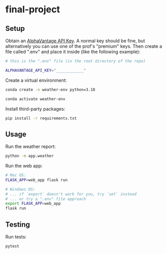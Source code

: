 # final-project



## Setup

Obtain an [AlphaVantage API Key](https://www.alphavantage.co/support/#api-key). A normal key should be fine, but alternatively you can use one of the prof's "premium" keys. Then create a file called ".env" and place it inside (like the following example):

```sh
# this is the ".env" file (in the root directory of the repo)

ALPHAVANTAGE_API_KEY="____________"
```

Create a virtual environment:

```sh
conda create -n weather-env python=3.10
```

```sh
conda activate weather-env
```

Install third-party packages:

```sh
pip install -r requirements.txt
```

## Usage

Run the weather report:

```sh
python -m app.weather
```


Run the web app:

```sh
# Mac OS:
FLASK_APP=web_app flask run

# Windows OS:
# ... if `export` doesn't work for you, try `set` instead
# ... or try a ".env" file approach
export FLASK_APP=web_app
flask run
```

## Testing

Run tests:

```sh
pytest
```
